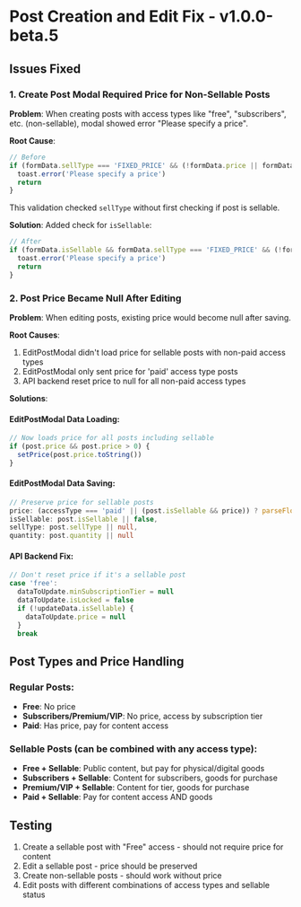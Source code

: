 # Post Creation and Edit Fix - v1.0.0-beta.5

## Issues Fixed

### 1. Create Post Modal Required Price for Non-Sellable Posts
**Problem**: When creating posts with access types like "free", "subscribers", etc. (non-sellable), modal showed error "Please specify a price".

**Root Cause**: 
```typescript
// Before
if (formData.sellType === 'FIXED_PRICE' && (!formData.price || formData.price <= 0)) {
  toast.error('Please specify a price')
  return
}
```
This validation checked `sellType` without first checking if post is sellable.

**Solution**: Added check for `isSellable`:
```typescript
// After
if (formData.isSellable && formData.sellType === 'FIXED_PRICE' && (!formData.price || formData.price <= 0)) {
  toast.error('Please specify a price')
  return
}
```

### 2. Post Price Became Null After Editing
**Problem**: When editing posts, existing price would become null after saving.

**Root Causes**:
1. EditPostModal didn't load price for sellable posts with non-paid access types
2. EditPostModal only sent price for 'paid' access type posts
3. API backend reset price to null for all non-paid access types

**Solutions**:

#### EditPostModal Data Loading:
```typescript
// Now loads price for all posts including sellable
if (post.price && post.price > 0) {
  setPrice(post.price.toString())
}
```

#### EditPostModal Data Saving:
```typescript
// Preserve price for sellable posts
price: (accessType === 'paid' || (post.isSellable && price)) ? parseFloat(price) : null,
isSellable: post.isSellable || false,
sellType: post.sellType || null,
quantity: post.quantity || null
```

#### API Backend Fix:
```typescript
// Don't reset price if it's a sellable post
case 'free':
  dataToUpdate.minSubscriptionTier = null
  dataToUpdate.isLocked = false
  if (!updateData.isSellable) {
    dataToUpdate.price = null
  }
  break
```

## Post Types and Price Handling

### Regular Posts:
- **Free**: No price
- **Subscribers/Premium/VIP**: No price, access by subscription tier
- **Paid**: Has price, pay for content access

### Sellable Posts (can be combined with any access type):
- **Free + Sellable**: Public content, but pay for physical/digital goods
- **Subscribers + Sellable**: Content for subscribers, goods for purchase
- **Premium/VIP + Sellable**: Content for tier, goods for purchase
- **Paid + Sellable**: Pay for content access AND goods

## Testing
1. Create a sellable post with "Free" access - should not require price for content
2. Edit a sellable post - price should be preserved
3. Create non-sellable posts - should work without price
4. Edit posts with different combinations of access types and sellable status 